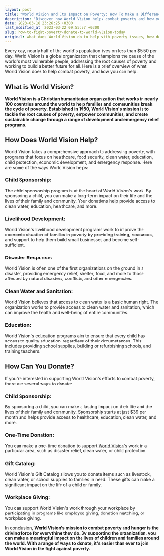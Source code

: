 ```yaml
---
layout: post
title: "World Vision and Its Impact on Poverty: How To Make a Difference with Your Donations"
description: "Discover how World Vision helps combat poverty and how you can get involved through donations. Join their cause and make an impact in the lives of the less fortunate."
date: 2023-03-18 23:26:25 +0300
last_modified_at: 2023-03-22 09:55:57 +0300
slug: how-to-fight-poverty-donate-to-world-vision-today
original: what does World Vision do to help with poverty issues, how do they do it, how can i donate?
---
```

Every day, nearly half of the world's population lives on less than $5.50 per day. World Vision is a global organization that champions the cause of the world's most vulnerable people, addressing the root causes of poverty and working to build a better future for all. Here is a brief overview of what World Vision does to help combat poverty, and how you can help.

## What is World Vision?

**World Vision is a Christian humanitarian organization that works in nearly 100 countries around the world to help families and communities break the cycle of poverty. Established in 1950, World Vision's mission is to tackle the root causes of poverty, empower communities, and create sustainable change through a range of development and emergency relief programs.**

## How Does World Vision Help?

World Vision takes a comprehensive approach to addressing poverty, with programs that focus on healthcare, food security, clean water, education, child protection, economic development, and emergency response. Here are some of the ways World Vision helps:

### Child Sponsorship:

The child sponsorship program is at the heart of World Vision's work. By sponsoring a child, you can make a long-term impact on their life and the lives of their family and community. Your donations help provide access to clean water, education, healthcare, and more.

### Livelihood Development:

World Vision's livelihood development programs work to improve the economic situation of families in poverty by providing training, resources, and support to help them build small businesses and become self-sufficient.

### Disaster Response:

World Vision is often one of the first organizations on the ground in a disaster, providing emergency relief, shelter, food, and more to those affected by natural disasters, conflicts, and other emergencies.

### Clean Water and Sanitation:

World Vision believes that access to clean water is a basic human right. The organization works to provide access to clean water and sanitation, which can improve the health and well-being of entire communities.

### Education:

World Vision's education programs aim to ensure that every child has access to quality education, regardless of their circumstances. This includes providing school supplies, building or refurbishing schools, and training teachers.

## How Can You Donate?

If you're interested in supporting World Vision's efforts to combat poverty, there are several ways to donate:

### Child Sponsorship:

By sponsoring a child, you can make a lasting impact on their life and the lives of their family and community. Sponsorship starts at just $39 per month and helps provide access to healthcare, education, clean water, and more.

### One-Time Donation:

You can make a one-time donation to support [World Vision](https://www.wvi.org/)'s work in a particular area, such as disaster relief, clean water, or child protection.

### Gift Catalog:

World Vision's Gift Catalog allows you to donate items such as livestock, clean water, or school supplies to families in need. These gifts can make a significant impact on the life of a child or family.

### Workplace Giving:

You can support World Vision's work through your workplace by participating in programs like employee giving, donation matching, or workplace giving.

In conclusion, **World Vision's mission to combat poverty and hunger is the driving force for everything they do. By supporting the organization, you can make a meaningful impact on the lives of children and families around the world. With a range of ways to donate, it's easier than ever to join World Vision in the fight against poverty.**
